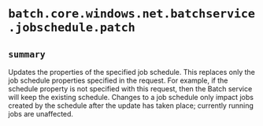 # `batch.core.windows.net.batchservice.jobschedule.patch`

## `summary`
Updates the properties of the specified job schedule. This replaces only the job schedule properties specified in the request. For example, if the schedule property is not specified with this request, then the Batch service will keep the existing schedule. Changes to a job schedule only impact jobs created by the schedule after the update has taken place; currently running jobs are unaffected.


